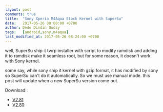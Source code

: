 ```yaml
---
layout: post
comments: true
title:  "Sony Xperia M4Aqua Stock Kernel with SuperSu"
date:   2017-05-26 08:00:00 +0700
author: Dede Dindin Qudsy
tags:   [android,sony,m4aqua]
last_modified_at: 2017-05-26 08:24:00 +0700
---
```

well, SuperSu ship it twrp installer with script to modify ramdisk and adding it to ramdisk make it seamless root, but for some reason, it doesn't work with Sony kernel.

some say, while sony ship it kernel with gzip format, it has modified by sony so SuperSu can't do it automatically. So we must use manual mode. this post will update when a new SuperSu version come out.

Download :
 - [V2.81](https://www.androidfilehost.com/?fid=745425885120734671)
 - [V2.80](https://www.androidfilehost.com/?fid=673368273298957486)
